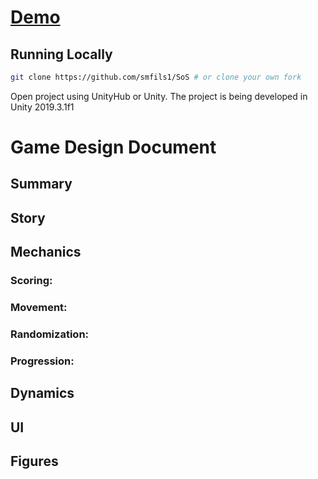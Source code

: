 # [Demo](https://smfils1.github.io/SoS/)

## Running Locally

```bash
git clone https://github.com/smfils1/SoS # or clone your own fork
```
Open project using UnityHub or Unity. The project is being developed in Unity 2019.3.1f1

# Game Design Document

## Summary


## Story


## Mechanics


### Scoring:


### Movement:


### Randomization:


### Progression:


## Dynamics


## UI


## Figures



